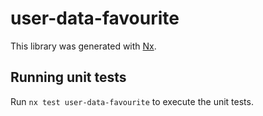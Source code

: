 # user-data-favourite

This library was generated with [Nx](https://nx.dev).

## Running unit tests

Run `nx test user-data-favourite` to execute the unit tests.
